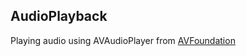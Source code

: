 ## AudioPlayback
Playing audio using AVAudioPlayer from [AVFoundation](https://developer.apple.com/av-foundation/)
